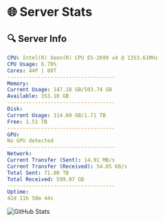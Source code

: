# 🌐 Server Stats
## 🔍 Server Info
```yaml
CPU: Intel(R) Xeon(R) CPU E5-2699 v4 @ 1353.61MHz
CPU Usage: 6.70%
Cores: 44P | 88T
-----------------------------------
Memory:
Current Usage: 147.18 GB/503.74 GB
Available: 353.10 GB
-----------------------------------
Disk:
Current Usage: 114.60 GB/1.71 TB
Free: 1.51 TB
-----------------------------------
GPU:
No GPU detected
-----------------------------------
Network:
Current Transfer (Sent): 14.91 MB/s
Current Transfer (Received): 54.05 KB/s
Total Sent: 71.00 TB
Total Received: 599.07 GB
-----------------------------------
Uptime:
42d 11h 58m 44s
```
![GitHub Stats](https://img.shields.io/badge/Updated-2025-04-19_09:21:33-blue)